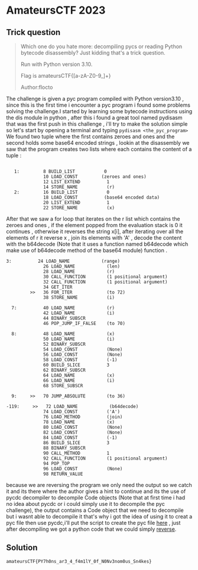 # AmateursCTF 2023

## Trick question

>Which one do you hate more: decompiling pycs or reading Python bytecode disassembly? Just kidding that's a trick question.
>
>Run with Python version 3.10.
>
>Flag is amateursCTF{[a-zA-Z0-9_]+}
>
>Author:flocto


The challenge is given a pyc program compiled with Python version3.10 , since this is the first time i encounter a pyc program i found some problems solving the challenge.I started by learning some bytecode instructions using the dis module in python , after this i found a great tool named pydisasm that was the first push in this challenge , i'll try to make the solution simple so let's start by opening a terminal and typing ```pydisasm <the_pyc_program>```
We found two tuple where the first contains zeroes and ones and the second holds some base64 encoded strings , lookin at the disassembly we saw that the program creates two lists where each contains the content of a tuple :
```

   1:         8 BUILD_LIST           0
              10 LOAD_CONST         (zeroes and ones)  
              12 LIST_EXTEND          1
              14 STORE_NAME           (r)
   2:         16 BUILD_LIST           0
              18 LOAD_CONST          (base64 encoded data)
              20 LIST_EXTEND          1
              22 STORE_NAME           (x)
```
After that we saw a for loop that iterates on the r list which contains the zeroes and ones , if the element popped from the evaluation stack is 0 it continues , otherwise it reverses the string x[i], after iterating over all the elements of r it reverse x , join its elements with 'A' , decode the content with the b64decode (Note that it uses a function named b64decode which make use of b64decode method of the base64 module) function .
```
3:          24 LOAD_NAME            (range)
              26 LOAD_NAME            (len)
              28 LOAD_NAME            (r)
              30 CALL_FUNCTION        (1 positional argument)
              32 CALL_FUNCTION        (1 positional argument)
              34 GET_ITER
         >>   36 FOR_ITER             (to 72)
              38 STORE_NAME           (i)

  7:          40 LOAD_NAME            (r)
              42 LOAD_NAME            (i)
              44 BINARY_SUBSCR
              46 POP_JUMP_IF_FALSE    (to 70)

  8:          48 LOAD_NAME            (x)
              50 LOAD_NAME            (i)
              52 BINARY_SUBSCR
              54 LOAD_CONST           (None)
              56 LOAD_CONST           (None)
              58 LOAD_CONST           (-1)
              60 BUILD_SLICE          3
              62 BINARY_SUBSCR
              64 LOAD_NAME            (x)
              66 LOAD_NAME            (i)
              68 STORE_SUBSCR

  9:     >>   70 JUMP_ABSOLUTE        (to 36)

-119:     >>   72 LOAD_NAME            (b64decode)
              74 LOAD_CONST           ('A')
              76 LOAD_METHOD          (join)
              78 LOAD_NAME            (x)
              80 LOAD_CONST           (None)
              82 LOAD_CONST           (None)
              84 LOAD_CONST           (-1)
              86 BUILD_SLICE          3
              88 BINARY_SUBSCR
              90 CALL_METHOD          1
              92 CALL_FUNCTION        (1 positional argument)
              94 POP_TOP
              96 LOAD_CONST           (None)
              98 RETURN_VALUE
```
because we are reversing the program we only need the output so we catch it and its there where the author gives a hint to continue and its the use of pycdc decompiler to decompile Code objects (Note that at first time i had no idea about pycdc or i could simply use it to decompile the pyc challenge), the output contains a Code object that we need to decompile but i wasnt able to decompile it that's why i got the idea of using it to creat a pyc file then use pycdc,i'll put the script to create the pyc file <a href="https://github.com/Noureddine-0/AmateursCTF2023/blob/main/Trick%20question/script.py">here</a> , just after decompiling we got a python code that we could simply <a href="https://github.com/Noureddine-0/AmateursCTF2023/blob/main/Trick%20question/solve.py">reverse</a>.

## Solution
```amateursCTF{PY7h0ns_ar3_4_f4m1lY_0f_N0Nv3nom0us_Sn4kes}```
